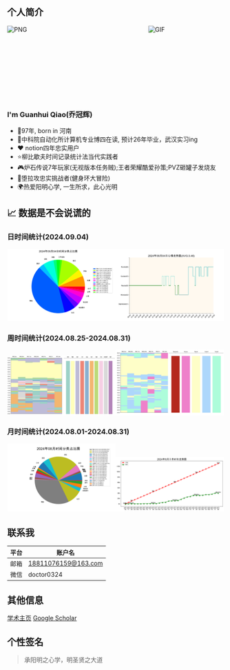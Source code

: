 ## 个人简介
<img align="left" alt="PNG" src="https://s2.loli.net/2024/06/21/xhXS4bqvZ35szRi.jpg" width=15% />
<img align="right" alt="GIF" src="https://s2.loli.net/2024/06/21/oVy63ijLeDNk2n5.gif" width="35%">

<br><br><br><br><br><br><br><br><br><br>

### I'm Guanhui Qiao(乔冠辉)

- 👶97年, born in 河南
- 🏫中科院自动化所计算机专业博四在读, 预计26年毕业，武汉实习ing
- ❤️ notion四年忠实用户
- ⭐柳比歇夫时间记录统计法当代实践者
- 🎮炉石传说7年玩家(无视版本任务贼);王者荣耀酷爱孙策;PVZ砸罐子发烧友
- 🏅堕拉攻忠实挑战者(健身环大冒险)
- 🌍热爱阳明心学, 一生所求，此心光明

## 📈 数据是不会说谎的
### 日时间统计(2024.09.04)
<img src='./png/new_20240904_pie.png' width="50%"><img src='./png/new_20240904_plot.png' width="50%">

### 周时间统计(2024.08.25-2024.08.31)
<img src='./png/202408week05_table_show.png' width="50%"><img src='./png/202408week05_emotion_show.png' width="50%">

### 月时间统计(2024.08.01-2024.08.31)
<img src='./png/202408_pie.png' width="50%"><img src='./png/202408_work_time.png' width="50%">

## 联系我

|平台|账户名|
|-----|------------------|
|邮箱|18811076159@163.com|
|微信|doctor0324|

## 其他信息
[学术主页](https://qiaogh97.github.io)
[Google Scholar](https://scholar.google.com/citations?hl=zh-CN&user=FqQG_L4AAAAJ)

## 个性签名
> 承阳明之心学，明圣贤之大道
